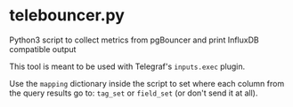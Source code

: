 # telebouncer.py

Python3 script to collect metrics from pgBouncer and print InfluxDB compatible output

This tool is meant to be used with Telegraf's `inputs.exec` plugin.

Use the `mapping` dictionary inside the script to set where each column from the query results go to: `tag_set` or `field_set` (or don't send it at all).
